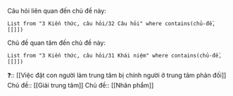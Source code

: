Câu hỏi liên quan đến chủ đề này:
```dataview
List from "3 Kiến thức, câu hỏi/32 Câu hỏi" where contains(chủ-đề,[[]]) 
```

Chủ đề quan tâm đến chủ đề này:
```dataview
List from "3 Kiến thức, câu hỏi/31 Khái niệm" where contains(chủ-đề,[[]]) 
```
❓:: [[Việc đặt con người làm trung tâm bị chính người ở trung tâm phản đối]]
Chủ đề:: [[Giải trung tâm]]
Chủ đề:: [[Nhân phẩm]]
